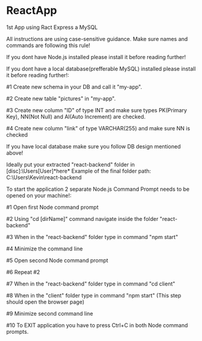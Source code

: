 # ReactApp
1st App using Ract Express a MySQL

All instructions are using case-sensitive guidance. Make sure names and commands are following this rule!

If you dont have Node.js installed please install it before reading further!

If you dont have a local database(prefferable MySQL) installed please install it before reading further!:

#1 Create new schema in your DB and call it "my-app".

#2 Create new table "pictures" in "my-app".

#3 Create new column "ID" of type INT and make sure types PK(Primary Key), NN(Not Null) and AI(Auto Increment) are checked.

#4 Create new column "link" of type VARCHAR(255) and make sure NN is checked

If you have local database make sure you follow DB design mentioned above!

Ideally put your extracted "react-backend" folder in [disc]:\Users\[User]\*here* 
Example of the final folder path: C:\Users\Kevin\react-backend 

To start the application 2 separate Node.js Command Prompt needs to be opened on your machine!:

#1 Open first Node command prompt

#2 Using "cd [dirName]" command navigate inside the folder "react-backend"

#3 When in the "react-backend" folder type in command "npm start"

#4 Minimize the command line

#5 Open second Node command prompt

#6 Repeat #2

#7 When in the "react-backend" folder type in command "cd client"

#8 When in the "client" folder type in command "npm start" (This step should open the browser page)

#9 Minimize second command line

#10 To EXIT application you have to press Ctrl+C in both Node command prompts.
